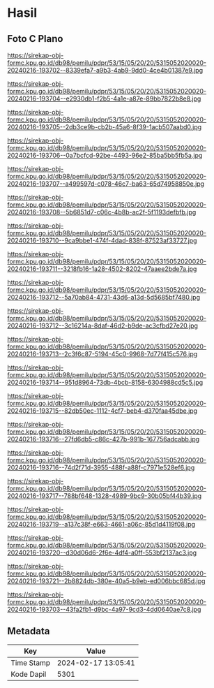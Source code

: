 # Hasil

## Foto C Plano

https://sirekap-obj-formc.kpu.go.id/db98/pemilu/pdpr/53/15/05/20/20/5315052020020-20240216-193702--8339efa7-a9b3-4ab9-9dd0-4ce4b01387e9.jpg

https://sirekap-obj-formc.kpu.go.id/db98/pemilu/pdpr/53/15/05/20/20/5315052020020-20240216-193704--e2930db1-f2b5-4a1e-a87e-89bb7822b8e8.jpg

https://sirekap-obj-formc.kpu.go.id/db98/pemilu/pdpr/53/15/05/20/20/5315052020020-20240216-193705--2db3ce9b-cb2b-45a6-8f39-1acb507aabd0.jpg

https://sirekap-obj-formc.kpu.go.id/db98/pemilu/pdpr/53/15/05/20/20/5315052020020-20240216-193706--0a7bcfcd-92be-4493-96e2-85ba5bb5fb5a.jpg

https://sirekap-obj-formc.kpu.go.id/db98/pemilu/pdpr/53/15/05/20/20/5315052020020-20240216-193707--a499597d-c078-46c7-ba63-65d74958850e.jpg

https://sirekap-obj-formc.kpu.go.id/db98/pemilu/pdpr/53/15/05/20/20/5315052020020-20240216-193708--5b6851d7-c06c-4b8b-ac2f-5f1193defbfb.jpg

https://sirekap-obj-formc.kpu.go.id/db98/pemilu/pdpr/53/15/05/20/20/5315052020020-20240216-193710--9ca9bbe1-474f-4dad-838f-87523af33727.jpg

https://sirekap-obj-formc.kpu.go.id/db98/pemilu/pdpr/53/15/05/20/20/5315052020020-20240216-193711--3218fb16-1a28-4502-8202-47aaee2bde7a.jpg

https://sirekap-obj-formc.kpu.go.id/db98/pemilu/pdpr/53/15/05/20/20/5315052020020-20240216-193712--5a70ab84-4731-43d6-a13d-5d5685bf7480.jpg

https://sirekap-obj-formc.kpu.go.id/db98/pemilu/pdpr/53/15/05/20/20/5315052020020-20240216-193712--3c16214a-8daf-46d2-b9de-ac3cfbd27e20.jpg

https://sirekap-obj-formc.kpu.go.id/db98/pemilu/pdpr/53/15/05/20/20/5315052020020-20240216-193713--2c3f6c87-5194-45c0-9968-7d77f415c576.jpg

https://sirekap-obj-formc.kpu.go.id/db98/pemilu/pdpr/53/15/05/20/20/5315052020020-20240216-193714--951d8964-73db-4bcb-8158-6304988cd5c5.jpg

https://sirekap-obj-formc.kpu.go.id/db98/pemilu/pdpr/53/15/05/20/20/5315052020020-20240216-193715--82db50ec-1112-4cf7-beb4-d370faa45dbe.jpg

https://sirekap-obj-formc.kpu.go.id/db98/pemilu/pdpr/53/15/05/20/20/5315052020020-20240216-193716--27fd6db5-c86c-427b-991b-167756adcabb.jpg

https://sirekap-obj-formc.kpu.go.id/db98/pemilu/pdpr/53/15/05/20/20/5315052020020-20240216-193716--74d2f71d-3955-488f-a88f-c7971e528ef6.jpg

https://sirekap-obj-formc.kpu.go.id/db98/pemilu/pdpr/53/15/05/20/20/5315052020020-20240216-193717--788bf648-1328-4989-9bc9-30b05bf44b39.jpg

https://sirekap-obj-formc.kpu.go.id/db98/pemilu/pdpr/53/15/05/20/20/5315052020020-20240216-193719--a137c38f-e663-4661-a06c-85d1d4119f08.jpg

https://sirekap-obj-formc.kpu.go.id/db98/pemilu/pdpr/53/15/05/20/20/5315052020020-20240216-193720--d30d06d6-2f6e-4df4-a0ff-553bf2137ac3.jpg

https://sirekap-obj-formc.kpu.go.id/db98/pemilu/pdpr/53/15/05/20/20/5315052020020-20240216-193721--2b8824db-380e-40a5-b9eb-ed006bbc685d.jpg

https://sirekap-obj-formc.kpu.go.id/db98/pemilu/pdpr/53/15/05/20/20/5315052020020-20240216-193703--43fa2fb1-d9bc-4a97-9cd3-4dd0640ae7c8.jpg


## Metadata

| Key        | Value               |
| ---------- | ------------------- |
| Time Stamp | 2024-02-17 13:05:41 |
| Kode Dapil | 5301                |



